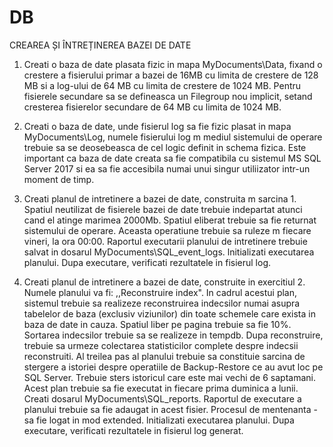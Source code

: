 # DB

CREAREA ȘI ÎNTREȚINEREA BAZEI DE DATE

1. Creati o baza de date plasata fizic in mapa MyDocuments\Data, fixand o crestere a fisierului
primar a bazei de 16MB cu limita de crestere de 128 MB si a log-ului de 64 MB cu limita de
crestere de 1024 MB. Pentru fisierele secundare sa se defineasca un Filegroup nou implicit,
setand cresterea fisierelor secundare de 64 MB cu limita de 1024 MB.


2. Creati o baza de date, unde fisierul log sa fie fizic plasat in mapa MyDocuments\Log, numele
fisierului log m mediul sistemului de operare trebuie sa se deosebeasca de cel logic definit in
schema fizica. Este important ca baza de date creata sa fie compatibila cu sistemul MS SQL
Server 2017 si ea sa fie accesibila numai unui singur utiliizator intr-un moment de timp.

3. Creati planul de intretinere a bazei de date, construita m sarcina 1. Spatiul neutilizat de
fisierele bazei de date trebuie indepartat atunci cand el atinge marimea 2000Mb. Spatiul
eliberat trebuie sa fie returnat sistemului de operare. Aceasta operatiune trebuie sa ruleze m
fiecare vineri, la ora 00:00. Raportul executarii planului de intretinere trebuie salvat in dosarul
MyDocuments\SQL_event_logs. lnitializati executarea planului. Dupa executare, verificati
rezultatele in fisierul log.


4. Creati planul de intretinere a bazei de date, construite in exercitiul 2. Numele planului va fi:
,,Reconstruire index". In cadrul acestui plan, sistemul trebuie sa realizeze reconstruirea
indecsilor numai asupra tabelelor de baza (exclusiv viziunilor) din toate schemele care exista
in baza de date in cauza. Spatiul liber pe pagina trebuie sa fie 10%. Sortarea indecsilor trebuie
sa se realizeze in tempdb. Dupa reconstruire, trebuie sa urmeze colectarea statisticilor
complete despre indecsii reconstruiti. Al treilea pas al planului trebuie sa constituie sarcina de
stergere a istoriei despre operatiile de Backup-Restore ce au avut loc pe SQL Server. Trebuie
sters istoricul care este mai vechi de 6 saptamani. Acest plan trebuie sa fie executat in fiecare
prima duminica a lunii. Creati dosarul MyDocuments\SQL_reports. Raportul de executare a
planului trebuie sa fie adaugat in acest fisier. Procesul de mentenanta - sa fie logat in mod
extended. lnitializati executarea planului. Dupa executare, verificati rezultatele in fisierul log
generat.
